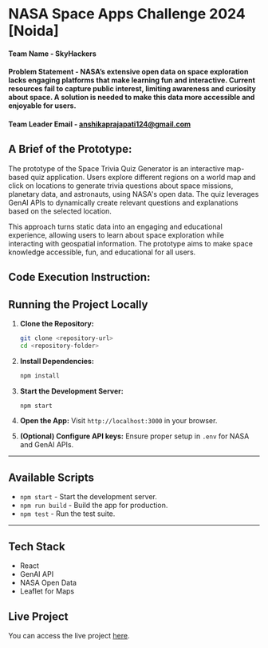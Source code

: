 # NASA Space Apps Challenge 2024 [Noida]

#### Team Name - SkyHackers
#### Problem Statement - NASA’s extensive open data on space exploration lacks engaging platforms that make learning fun and interactive. Current resources fail to capture public interest, limiting awareness and curiosity about space. A solution is needed to make this data more accessible and enjoyable for users.
#### Team Leader Email - anshikaprajapati124@gmail.com

## A Brief of the Prototype:
 The prototype of the Space Trivia Quiz Generator is an interactive map-based quiz application. Users explore different regions on a world map and click on locations to generate trivia questions about space missions, planetary data, and astronauts, using NASA's open data. The quiz leverages GenAI APIs to dynamically create relevant questions and explanations based on the selected location.

This approach turns static data into an engaging and educational experience, allowing users to learn about space exploration while interacting with geospatial information. The prototype aims to make space knowledge accessible, fun, and educational for all users.

## Code Execution Instruction:
  ## Running the Project Locally

1. **Clone the Repository:**
   ```bash
   git clone <repository-url>
   cd <repository-folder>
   ```

2. **Install Dependencies:**
   ```bash
   npm install
   ```

3. **Start the Development Server:**
   ```bash
   npm start
   ```

4. **Open the App:**
   Visit `http://localhost:3000` in your browser.

5. **(Optional) Configure API keys:**
   Ensure proper setup in `.env` for NASA and GenAI APIs.

---

## Available Scripts

- `npm start` - Start the development server.
- `npm run build` - Build the app for production.
- `npm test` - Run the test suite.

---

## Tech Stack
- React
- GenAI API
- NASA Open Data
- Leaflet for Maps

## Live Project
  
You can access the live project [here](https://anshika124.github.io/space-quiz/).
